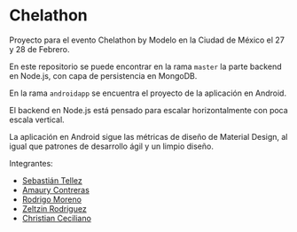 Chelathon
===========

Proyecto para el evento Chelathon by Modelo en la Ciudad de México el 27 y 28
de Febrero.

En este repositorio se puede encontrar en la rama `master` la parte backend en
Node.js, con capa de persistencia en MongoDB.

En la rama `androidapp` se encuentra el proyecto de la aplicación en Android.

El backend en Node.js está pensado para escalar horizontalmente con poca escala vertical.

La aplicación en Android sigue las métricas de diseño de Material Design, al igual que
patrones de desarrollo ágil y un limpio diseño.

Integrantes:
- [Sebastián Tellez](https://twitter.com/gorrotowi)
- [Amaury Contreras](https://twitter.com/mauryscr)
- [Rodrigo Moreno](https://twitter.com/RodMoreno_)
- [Zeltzin Rodriguez](https://twitter.com/LeZelt)
- [Christian Ceciliano](https://twitter.com/elxris)
